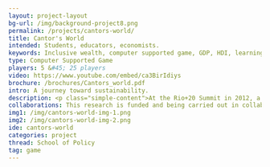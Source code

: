 ```yaml
---
layout: project-layout
bg-url: /img/background-project8.png
permalink: /projects/cantors-world/
title: Cantor's World
intended: Students, educators, economists.
keywords: Inclusive wealth, computer supported game, GDP, HDI, learning, economics
type: Computer Supported Game
players: 5 &#45; 25 players
video: https://www.youtube.com/embed/ca3BirIdiys
brochure: /brochures/Cantors_world.pdf
intro: A journey toward sustainability.
description: <p class="simple-content">At the Rio+20 Summit in 2012, a trio of organizations under the UN umbrella released an Inclusive Wealth Report. The report spoke about an ‘Inclusive Wealth Index’ (IWI) to measure a nation’s development. Indicators already in use to understand development and progress such as GDP (Gross Domestic Product) and HDI (Human Development Index) do not consider environmental issues and its subsequent impact on our future.</p><p class="simple-content">The IWI is a way to acknowledge and articulate the interconnectedness of the economy, environment, and human well-being. The game Cantor’s World has been designed for students and policy makers to learn how the IWI complements other indices. In the game players can experiment with different policy choices and experience first hand the tug-of-war between short-term results and long-term sustainability.</p>
collaborations: This research is funded and being carried out in collaboration with UNESCO MGIEP.
img1: /img/cantors-world-img-1.png
img2: /img/cantors-world-img-2.png
ide: cantors-world
categories: project
thread: School of Policy
tag: game
---
```

